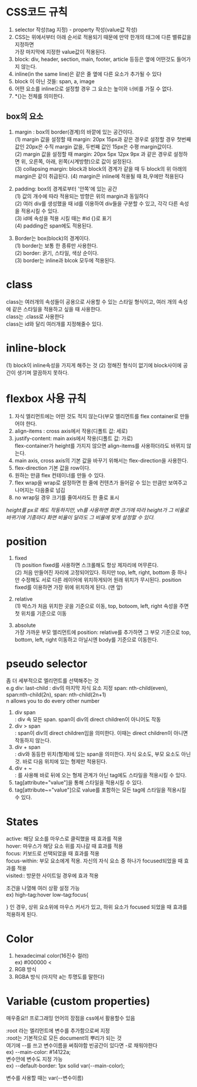 # CSS코드 규칙

1. selector 작성(tag 지정) - property 작성(value값 작성)
2. CSS는 위에서부터 아래 순서로 적용되기 때문에 만약 한개의 태그에 다른 밸류값을 지정하면  
   가장 마지막에 지정한 value값이 적용된다.
3. block: div, header, section, main, footer, article 등등은 옆에 어떤것도 들어가지 않는다.
4. inline(in the same line)은 같은 줄 옆에 다른 요소가 추가될 수 있다
5. block 이 아닌 것들: span, a, image
6. 어떤 요소를 inline으로 설정할 경우 그 요소는 높이와 너비를 가질 수 없다.
7. \*{}는 전체를 의미한다.

## box의 요소

1. margin : box의 border(경계)의 바깥에 있는 공간이다.  
   (1) margin 값을 설정할 때 margin: 20px 15px과 같은 경우로 설정할 경우 첫번째 값인 20px은 수직 margin 값을, 두번째 값인 15px은 수평 margin값이다.  
   (2) margin 값을 설정할 때 margin: 20px 5px 12px 9px 과 같은 경우로 설정하면 위, 오른쪽, 아래, 왼쪽(시계방향)으로 값이 설정된다.  
   (3) collapsing margin: block과 block의 경계가 같을 때 두 block의 위 아래의 margin은 같이 취급된다.
   (4) margin은 inline에 적용될 때 좌,우에만 적용된다

2. padding: box의 경계로부터 '안쪽'에 있는 공간  
   (1) 값의 개수에 따라 적용되는 방향은 위의 margin과 동일하다  
   (2) 여러 div를 생성했을 때 id를 이용하여 div들을 구분할 수 있고, 각각 다른 속성을 적용시킬 수 있다.  
   (3) id에 속성을 적용 시킬 때는 #id {}로 표기  
   (4) padding은 span에도 적용된다.

3. Border는 box(block)의 경계이다.  
   (1) border는 보통 한 종류만 사용한다.  
   (2) border: 굵기, 스타일, 색상 순이다.  
   (3) border는 inline과 blcok 모두에 적용된다.

# class

class는 여러개의 속성들이 공용으로 사용할 수 있는 스타일 형식이고, 여러 개의 속성에 같은 스타일을 적용하고 싶을 때 사용한다.  
class는 .class로 사용한다  
class는 id와 달리 여러개를 지정해줄수 있다.

# inline-block

(1) block이 inline속성을 가지게 해주는 것
(2) 정해진 형식이 없기에 block사이에 공간이 생기며 깔끔하지 못하다.

# flexbox 사용 규칙

1. 자식 엘리먼트에는 어떤 것도 적지 않는다(부모 엘리먼트를 flex container로 만들어야 한다.
2. align-items : cross axis에서 작용(디폴트 값: 세로)
3. justify-content: main axis에서 작용(디폴트 값: 가로)  
   flex-container가 height를 가지지 않으면 align-items를 사용하더라도 바뀌지 않는다.
4. main axis, cross axis의 기본 값을 바꾸기 위해서는 flex-direction을 사용한다.
5. flex-direction 기본 값을 row이다.
6. 원하는 만큼 flex 컨테이너를 만들 수 있다.
7. flex wrap을 wrap로 설정하면 한 줄에 컨텐츠가 들어갈 수 있는 만큼만 보여주고 나머지는 다음줄로 넘김
8. no wrap일 경우 크기를 줄여서라도 한 줄로 표시

_height를 px로 해도 작동하지만, vh를 사용하면 화면 크기에 따라 height가 그 비율로 바뀌기에 기종마다 화면 비율이 달라도 그 비율에 맞게 설정할 수 있다._

# position

1. fixed  
   (1) position fixed를 사용하면 스크롤해도 항상 제자리에 머무른다.  
   (2) 처음 만들어진 자리에 고정되어있다. 하지만 top, left, right, bottom 중 하나만 수정해도 서로 다른 레이어에 위치하게되어 원래 위치가 무시된다. position fixed를 이용하면 가장 위에 위치하게 된다. (맨 앞)

2. relative  
   (1) 박스가 처음 위치한 곳을 기준으로 이동, top, botoom, left, right 속성을 주면 첫 위치를 기준으로 이동

3. absolute  
   가장 가까운 부모 엘리먼트에 position: relative를 추가하면 그 부모 기준으로 top, bottom, left, right 이동하고 아닐시엔 body를 기준으로 이동한다.

# pseudo selector

좀 더 세부적으로 엘리먼트를 선택해주는 것  
e.g div: last-child : div의 마지막 자식 요소 지정
span: nth-child(even), span:nth-child(2n), span: nth-child(2n+1)  
n allows you to do every other number

1. div span  
   : div 속 모든 span. span이 div의 direct children이 아니어도 작동
2. div > span  
   : span이 div의 direct children임을 의미한다. 이때는 direct children이 아니면 작동하지 않는다.
3. div + span  
   : div와 동등한 위치(형제)에 있는 span을 의미한다. 자식 요소도, 부모 요소도 아닌 것. 바로 다음 위치에 있는 형제만 적용된다.
4. div + ~  
   : 를 사용해 바로 뒤에 오는 형제 관계가 아닌 tag에도 스타일을 적용시킬 수 있다.
5. tag[attribute="value"]을 통해 스타일을 적용시킬 수 있다.
6. tag[attribute~="value"]으로 value를 포함하는 모든 tag에 스타일을 적용시킬 수 있다.

# States

active: 해당 요소를 마우스로 클릭했을 때 효과를 적용  
hover: 마우스가 해당 요소 위를 지나갈 때 효과를 적용  
focus: 키보드로 선택되었을 때 효과를 적용  
focus-within: 부모 요소에게 적용. 자신의 자식 요소 중 하나가 focused되었을 때 효과를 적용  
visited:: 방문한 사이트일 경우에 효과 적용

조건을 나열해 여러 상황 설정 가능  
ex) high-tag:hover low-tag:focus{

}
인 경우, 상위 요소위에 마우스 커서가 있고, 하위 요소가 focused 되었을 때 효과를 적용하게 된다.

# Color

1. hexadecimal color(16진수 컬러)  
   ex) #000000 <
2. RGB 방식
3. RGBA 방식 (마지막 a는 투명도를 말한다)

# Variable (custom properties)

매우중요!! 프로그래밍 언어의 장점을 css에서 활용할수 있음

:root 라는 엘리먼트에 변수를 추가함으로써 지정  
:root는 기본적으로 모든 document의 뿌리가 되는 것  
여기에 --를 쓰고 변수이름을 써줘야함 빈공간이 있다면 -로 채워야한다  
ex) --main-color: #14122a;  
변수안에 변수도 지정 가능  
ex) --default-border: 1px solid var(--main-color);

변수를 사용할 때는 var(--변수이름)
